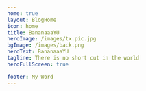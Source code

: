 ```yaml
---
home: true
layout: BlogHome
icon: home
title: BananaaaYU
heroImage: /images/tx.pic.jpg
bgImage: /images/back.png
heroText: BananaaaYU
tagline: There is no short cut in the world
heroFullScreen: true

footer: My Word
---
```




